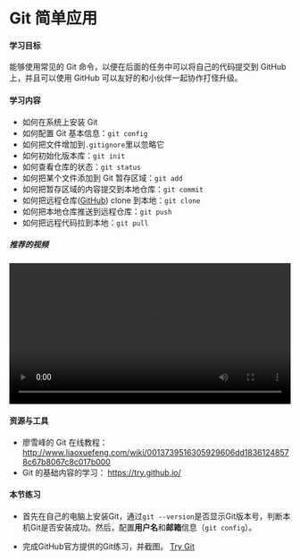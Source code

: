# Git 简单应用

#### 学习目标

能够使用常见的 Git 命令，以便在后面的任务中可以将自己的代码提交到 GitHub 上，并且可以使用 GitHub 可以友好的和小伙伴一起协作打怪升级。

#### 学习内容

- 如何在系统上安装 Git
- 如何配置 Git 基本信息：`git config`
- 如何把文件增加到`.gitignore`里以忽略它
- 如何初始化版本库：`git init`
- 如何查看仓库的状态：`git status`
- 如何把某个文件添加到 Git 暂存区域：`git add`
- 如何把暂存区域的内容提交到本地仓库：`git commit`
- 如何把远程仓库([GitHub](./intro-github-pages.md)) clone 到本地：`git clone`
- 如何把本地仓库推送到远程仓库：`git push`
- 如何把远程代码拉到本地：`git pull`

##### 推荐的视频
<video width="100%" id="video" controls="" preload="auto" poster="">
      <source id="mp4" src="/video/git Tutorial For Beginners.mp4" type="video/mp4">
      <p>抱歉，你的浏览器不支持在线视频播放。</p>
</video>

#### 资源与工具

- 廖雪峰的 Git 在线教程：<http://www.liaoxuefeng.com/wiki/0013739516305929606dd18361248578c67b8067c8c017b000>
- Git 的基础内容的学习： <https://try.github.io/>

#### 本节练习
* 首先在自己的电脑上安装Git，通过`git --version`是否显示Git版本号，判断本机Git是否安装成功。然后，配置**用户名**和**邮箱**信息（`git config`）。

* 完成GitHub官方提供的Git练习，并截图。
[Try Git](https://try.github.io)